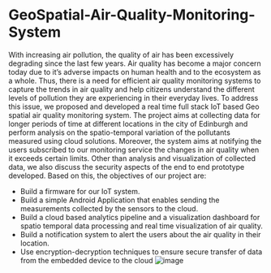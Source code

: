 # GeoSpatial-Air-Quality-Monitoring-System

With increasing air pollution, the quality of air has been excessively degrading since the last few years. Air quality has become a major
concern today due to it’s adverse impacts on human health and to the ecosystem as a whole. Thus, there is a need for efficient air
quality monitoring systems to capture the trends in air quality and help citizens understand the different levels of pollution they are
experiencing in their everyday lives. To address this issue, we proposed and developed a real time full stack IoT based
Geo spatial air quality monitoring system. The project aims at collecting data for longer periods of time at different locations in the
city of Edinburgh and perform analysis on the spatio-temporal variation of the pollutants measured using cloud solutions. Moreover,
the system aims at notifying the users subscribed to our monitoring service the changes in air quality when it exceeds certain limits.
Other than analysis and visualization of collected data, we also discuss the security aspects of the end to end prototype developed.
Based on this, the objectives of our project are:
* Build a firmware for our IoT system.
* Build a simple Android Application that enables sending the measurements collected by the sensors to the cloud.
* Build a cloud based analytics pipeline and a visualization dashboard for spatio temporal data processing and real time visualization of air quality.
* Build a notification system to alert the users about the air quality in their location.
* Use encryption-decryption techniques to ensure secure transfer of data from the embedded device to the cloud
![image](dataflow.png)
